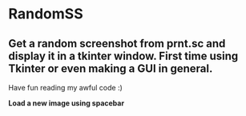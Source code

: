 # RandomSS
Get a random screenshot from prnt.sc and display it in a tkinter window.
 First time using Tkinter or even making a GUI in general. 
----------------------------------------------------------------------------
Have fun reading my awful code :)

**Load a new image using spacebar**
